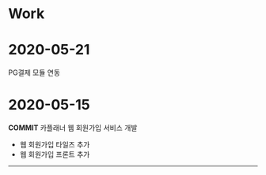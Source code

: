# Work
# 2020-05-21
PG결제 모듈 연동

# 2020-05-15
**COMMIT**
카플래너 웹 회원가입 서비스 개발
* 웹 회원가입 타일즈 추가
* 웹 회원가입 프론트 추가
---
